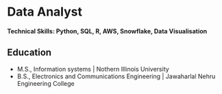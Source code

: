 # Data Analyst

#### Technical Skills: Python, SQL, R, AWS, Snowflake, Data Visualisation

## Education						       		
- M.S., Information systems	| Nothern Illinois University 			        		
- B.S., Electronics and Communications Engineering | Jawaharlal Nehru Engineering College

